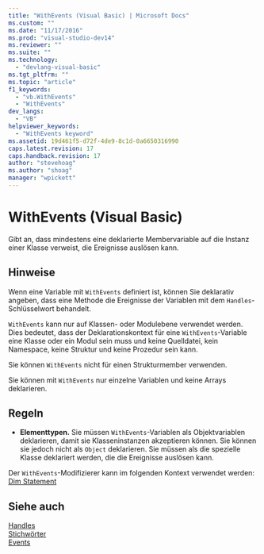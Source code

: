 ```yaml
---
title: "WithEvents (Visual Basic) | Microsoft Docs"
ms.custom: ""
ms.date: "11/17/2016"
ms.prod: "visual-studio-dev14"
ms.reviewer: ""
ms.suite: ""
ms.technology: 
  - "devlang-visual-basic"
ms.tgt_pltfrm: ""
ms.topic: "article"
f1_keywords: 
  - "vb.WithEvents"
  - "WithEvents"
dev_langs: 
  - "VB"
helpviewer_keywords: 
  - "WithEvents keyword"
ms.assetid: 19d461f5-d72f-4de9-8c1d-0a6650316990
caps.latest.revision: 17
caps.handback.revision: 17
author: "stevehoag"
ms.author: "shoag"
manager: "wpickett"
---
```

# WithEvents (Visual Basic)
Gibt an, dass mindestens eine deklarierte Membervariable auf die Instanz einer Klasse verweist, die Ereignisse auslösen kann.  
  
## Hinweise  
 Wenn eine Variable mit `WithEvents` definiert ist, können Sie deklarativ angeben, dass eine Methode die Ereignisse der Variablen mit dem `Handles`\-Schlüsselwort behandelt.  
  
 `WithEvents` kann nur auf Klassen\- oder Modulebene verwendet werden.  Dies bedeutet, dass der Deklarationskontext für eine `WithEvents`\-Variable eine Klasse oder ein Modul sein muss und keine Quelldatei, kein Namespace, keine Struktur und keine Prozedur sein kann.  
  
 Sie können `WithEvents` nicht für einen Strukturmember verwenden.  
  
 Sie können mit `WithEvents` nur einzelne Variablen und keine Arrays deklarieren.  
  
## Regeln  
  
-   **Elementtypen.** Sie müssen `WithEvents`\-Variablen als Objektvariablen deklarieren, damit sie Klasseninstanzen akzeptieren können.  Sie können sie jedoch nicht als `Object` deklarieren.  Sie müssen als die spezielle Klasse deklariert werden, die die Ereignisse auslösen kann.  
  
 Der `WithEvents`\-Modifizierer kann im folgenden Kontext verwendet werden: [Dim Statement](../../../visual-basic/language-reference/statements/dim-statement.md)  
  
## Siehe auch  
 [Handles](../../../visual-basic/language-reference/statements/handles-clause.md)   
 [Stichwörter](../../../visual-basic/language-reference/keywords/index.md)   
 [Events](../../../visual-basic/programming-guide/language-features/events/events.md)